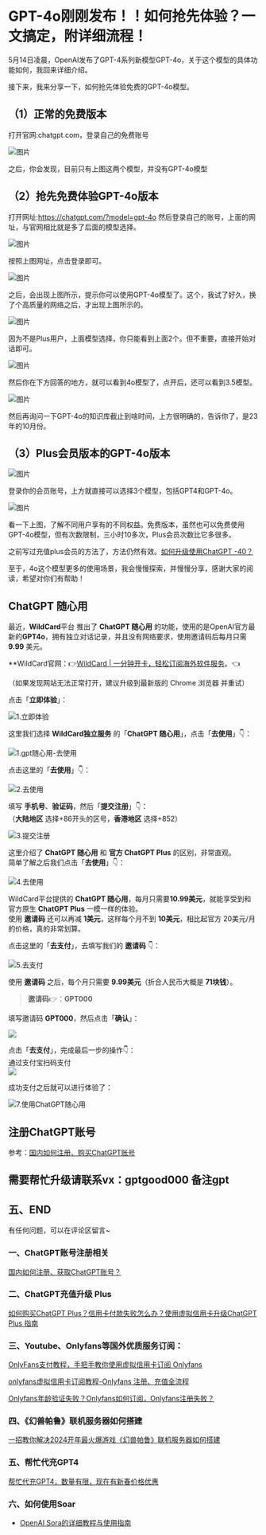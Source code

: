 # GPT-4o刚刚发布！！如何抢先体验？一文搞定，附详细流程！

5月14日凌晨，OpenAI发布了GPT-4系列新模型GPT-4o，关于这个模型的具体功能如何，我回来详细介绍。

接下来，我来分享一下，如何抢先体验免费的GPT-4o模型。

## （1）正常的免费版本

打开官网:chatgpt.com，登录自己的免费账号

![图片](https://gptblog.oss-cn-hangzhou.aliyuncs.com/image/202405150838216.webp)

之后，你会发现，目前只有上图这两个模型，并没有GPT-4o模型

## （2）抢先免费体验GPT-4o版本

打开网址:https://chatgpt.com/?model=gpt-4o 然后登录自己的账号，上面的网址，与官网相比就是多了后面的模型选择。

![图片](https://gptblog.oss-cn-hangzhou.aliyuncs.com/image/202405150838250.webp)

按照上图网址，点击登录即可。

![图片](https://gptblog.oss-cn-hangzhou.aliyuncs.com/image/202405150838177.webp)

之后，会出现上图所示，提示你可以使用GPT-4o模型了。这个，我试了好久，换了个高质量的网络之后，才出现上图所示的。

![图片](https://gptblog.oss-cn-hangzhou.aliyuncs.com/image/202405150838509.webp)

因为不是Plus用户，上面模型选择，你只能看到上面2个。但不重要，直接开始对话即可。

![图片](https://gptblog.oss-cn-hangzhou.aliyuncs.com/image/202405150838198.webp)

然后你在下方回答的地方，就可以看到4o模型了，点开后，还可以看到3.5模型。

![图片](https://gptblog.oss-cn-hangzhou.aliyuncs.com/image/202405150838254.webp)

然后再询问一下GPT-4o的知识库截止到啥时间，上方很明确的，告诉你了，是23年的10月份。

## （3）Plus会员版本的GPT-4o版本

![图片](https://gptblog.oss-cn-hangzhou.aliyuncs.com/image/202405150838635.webp)

登录你的会员账号，上方就直接可以选择3个模型，包括GPT4和GPT-4o。

![图片](https://gptblog.oss-cn-hangzhou.aliyuncs.com/image/202405150838779.webp)

看一下上图，了解不同用户享有的不同权益。免费版本，虽然也可以免费使用GPT-4o模型，但有次数限制，三小时10多次，Plus会员次数比它多很多。

之前写过充值plus会员的方法了，方法仍然有效。[如何升级使用ChatGPT -40？](https://melovegpt.com/how-to-payment-chatgpt/)

至于，4o这个模型更多的使用场景，我会慢慢探索，并慢慢分享，感谢大家的阅读，希望对你们有帮助！

## [](#ChatGPT-随心用 "ChatGPT 随心用")ChatGPT 随心用

最近，**WildCard**平台 推出了 **ChatGPT 随心用** 的功能，使用的是OpenAI官方最新的**GPT4o**，拥有独立对话记录，并且没有网络要求，使用邀请码后每月只需 **9.99** 美元。

**WildCard官网：👉[WildCard | 一分钟开卡，轻松订阅海外软件服务](https://wildcard.com.cn/i/GPT000)。👈

（如果发现网站无法正常打开，建议升级到最新版的 Chrome 浏览器 并重试）

点击「**立即体验**」：

![1.立即体验](https://gptblog.oss-cn-hangzhou.aliyuncs.com/image/202405141646614.png)

这里我们选择 **WildCard独立服务** 的「**ChatGPT 随心用**」，点击「**去使用**」👇：

![1.gpt随心用-去使用](https://gptblog.oss-cn-hangzhou.aliyuncs.com/image/202405141646591.png)

点击这里的「**去使用**」👇：

![2.去使用](https://gptblog.oss-cn-hangzhou.aliyuncs.com/image/202405141646584.png)

填写 **手机号**、**验证码**，然后「**提交注册**」👇：  
（**大陆地区** 选择+86开头的区号，**香港地区** 选择+852）

![3.提交注册](https://gptblog.oss-cn-hangzhou.aliyuncs.com/image/202405141646841.png)

这里介绍了 **ChatGPT 随心用** 和 **官方 ChatGPT Plus** 的区别，非常直观。  
简单了解之后我们点击「**去使用**」👇：

![4.去使用](https://gptblog.oss-cn-hangzhou.aliyuncs.com/image/202405141646606.png)

WildCard平台提供的 **ChatGPT 随心用**，每月只需要**10.99美元**，就能享受到和 官方原生 **ChatGPT Plus** 一模一样的体验。  
使用 **邀请码** 还可以再减 **1美元**，这样每个月不到 **10美元**，相比起官方 20美元/月 的价格，真的非常划算。

点击这里的「**去支付**」，去填写我们的 **邀请码** 👇：

![5.去支付](https://gptblog.oss-cn-hangzhou.aliyuncs.com/image/202405141646575.png)

使用 **邀请码** 之后，每个月只需要 **9.99美元**（折合人民币大概是 **71块钱**）。

> **邀请码**👉：**GPT000**

填写邀请码 **GPT000**，然后点击「**确认**」：

![](https://gptblog.oss-cn-hangzhou.aliyuncs.com/image/202405141650512.png)

点击「**去支付**」，完成最后一步的操作👇：  
通过支付宝扫码支付  
![](https://gptblog.oss-cn-hangzhou.aliyuncs.com/image/202405141650732.png)

成功支付之后就可以进行体验了：

![7.使用ChatGPT随心用](https://gptblog.oss-cn-hangzhou.aliyuncs.com/image/202405141646240.png)



## 注册ChatGPT账号

参考：[国内如何注册、购买ChatGPT账号](/how-to-register-chatgpt)

## 需要帮忙升级请联系vx：gptgood000 备注gpt

## 五、END

有任何问题，可以在评论区留言~

### 一、ChatGPT账号注册相关

[国内如何注册、获取ChatGPT账号？](/how-to-register-chatgpt)

### 二、ChatGPT充值升级 Plus

[如何购买ChatGPT Plus？信用卡付款失败怎么办？使用虚拟信用卡升级ChatGPT Plus 指南](/how-to-payment-chatgpt)

### 三、Youtube、Onlyfans等国外优质服务订阅：

[OnlyFans支付教程，手把手教你使用虚拟信用卡订阅 Onlyfans](/onlyfans-pay)

[onlyfans虚拟信用卡订阅教程-Onlyfans 注册、充值全流程](/onlyFans-pay-methods)

[Onlyfans年龄验证失败？Onlyfans如何订阅，Onlyfans注册失败？](/onlyfans-question)

### 四、《幻兽帕鲁》联机服务器如何搭建
[一招教你解决2024开年最火爆游戏《幻兽帕鲁》联机服务器如何搭建](/palu)

### 五、帮忙代充GPT4
[帮忙代充GPT4，数量有限，现在有新春价格优惠](/helpgpt)

### 六、如何使用Soar
- [OpenAI Sora的详细教程与使用指南](/how-use-soar)
